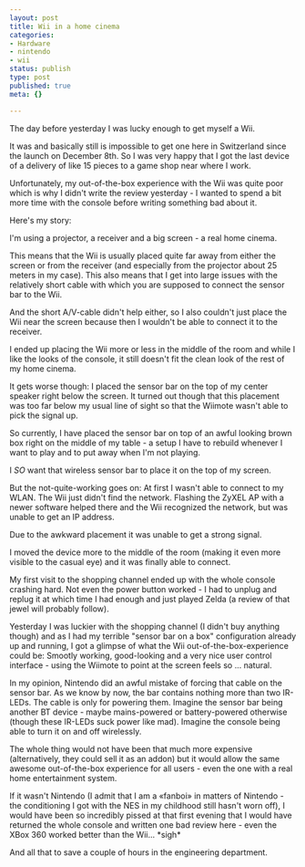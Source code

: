 ```yaml
---
layout: post
title: Wii in a home cinema
categories:
- Hardware
- nintendo
- wii
status: publish
type: post
published: true
meta: {}

---
```

<p>The day before yesterday I was lucky enough to get myself a Wii.</p>
<p>It was and basically still is impossible to get one here in Switzerland since the launch on December 8th. So I was very happy that I got the last device of a delivery of like 15 pieces to a game shop near where I work.</p>
<p>Unfortunately, my out-of-the-box experience with the Wii was quite poor which is why I didn't write the review yesterday - I wanted to spend a bit more time with the console before writing something bad about it.</p>
<p>Here's my story:</p>
<p>I'm using a projector, a receiver and a big screen - a real home cinema.</p>
<p>This means that the Wii is usually placed quite far away from either the screen or from the receiver (and especially from the projector about 25 meters in my case). This also means that I get into large issues with the relatively short cable with which you are supposed to connect the sensor bar to the Wii.</p>
<p>And the short A/V-cable didn't help either, so I also couldn't just place the Wii near the screen because then I wouldn't be able to connect it to the receiver.</p>
<p>I ended up placing the Wii more or less in the middle of the room and while I like the looks of the console, it still doesn't fit the clean look of the rest of my home cinema.</p>
<p>It gets worse though: I placed the sensor bar on the top of my center speaker right below the screen. It turned out though that this placement was too far below my usual line of sight so that the Wiimote wasn't able to pick the signal up.</p>
<p>So currently, I have placed the sensor bar on top of an awful looking brown box right on the middle of my table - a setup I have to rebuild whenever I want to play and to put away when I'm not playing.</p>
<p>I <em>SO</em> want that wireless sensor bar to place it on the top of my screen.</p>
<p>But the not-quite-working goes on: At first I wasn't able to connect to my WLAN. The Wii just didn't find the network. Flashing the ZyXEL AP with a newer software helped there and the Wii recognized the network, but was unable to get an IP address.</p>
<p>Due to the awkward placement it was unable to get a strong signal.</p>
<p>I moved the device more to the middle of the room (making it even more visible to the casual eye) and it was finally able to connect.</p>
<p>My first visit to the shopping channel ended up with the whole console crashing hard. Not even the power button worked - I had to unplug and replug it at which time I had enough and just played Zelda (a review of that jewel will probably follow).</p>
<p>Yesterday I was luckier with the shopping channel (I didn't buy anything though) and as I had my terrible "sensor bar on a box" configuration already up and running, I got a glimpse of what the Wii out-of-the-box-experience could be: Smootly working, good-looking and a very nice user control interface - using the Wiimote to point at the screen feels so ... natural.</p>
<p>In my opinion, Nintendo did an awful mistake of forcing that cable on the sensor bar. As we know by now, the bar contains nothing more than two IR-LEDs. The cable is only for powering them. Imagine the sensor bar being another BT device - maybe mains-powered or battery-powered otherwise (though these IR-LEDs suck power like mad). Imagine the console being able to turn it on and off wirelessly.</p>
<p>The whole thing would not have been that much more expensive (alternatively, they could sell it as an addon) but it would allow the same awesome out-of-the-box experience for all users - even the one with a real home entertainment system.</p>
<p>If it wasn't Nintendo (I admit that I am a «fanboi» in matters of Nintendo - the conditioning I got with the NES in my childhood still hasn't worn off), I would have been so incredibly pissed at that first evening that I would have returned the whole console and written one bad review here - even the XBox 360 worked better than the Wii... *sigh*</p>
<p>And all that to save a couple of hours in the engineering department.</p>
